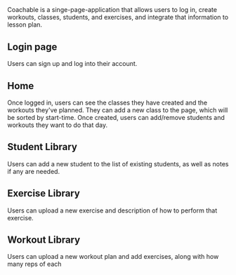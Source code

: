 
##
Coachable is a singe-page-application that allows users to log in, create workouts, classes, students, and exercises, and integrate that information to lesson plan. 

## Login page
Users can sign up and log into their account. 

## Home
Once logged in, users can see the classes they have created and the workouts they've planned. They can add a new class to the page, which will be sorted by start-time. Once created, users can add/remove students and workouts they want to do that day. 

## Student Library
Users can add a new student to the list of existing students, as well as notes if any are needed.

## Exercise Library
Users can upload a new exercise and description of how to perform that exercise.

## Workout Library
Users can upload a new workout plan and add exercises, along with how many reps of each